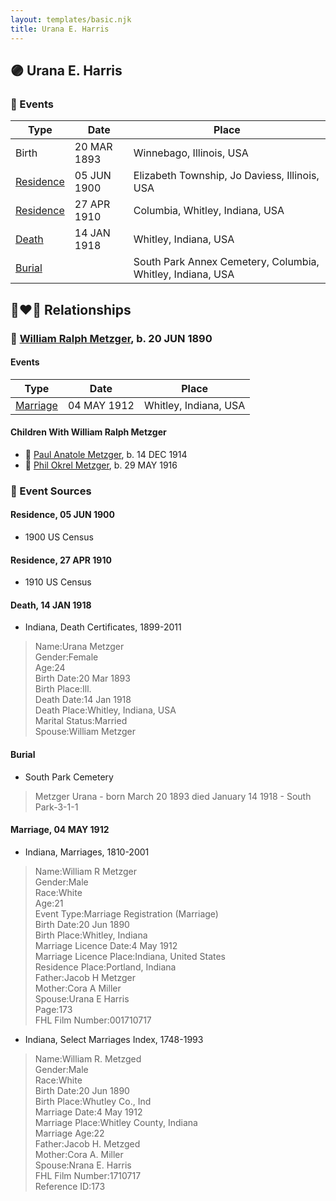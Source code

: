 ```yaml
---
layout: templates/basic.njk
title: Urana E. Harris
---
```

## 🟣 Urana E. Harris

### 📆 Events

Type | Date | Place
------ | ------ | ------
Birth | 20 MAR 1893 | Winnebago, Illinois, USA
[Residence](#event-3b29d3c5-f0ad-4290-9e0a-e5992ad78b2b) | 05 JUN 1900 | Elizabeth Township, Jo Daviess, Illinois, USA
[Residence](#event-ed208784-5153-425e-b483-ac2c08c1463e) | 27 APR 1910 | Columbia, Whitley, Indiana, USA
[Death](#event-c30e7985-5d30-4e56-b9fa-69ffaec44e1e) | 14 JAN 1918 | Whitley, Indiana, USA
[Burial](#event-1e73fb84-de89-42f7-b652-2dfe0d9cf818) |  | South Park Annex Cemetery, Columbia, Whitley, Indiana, USA

## 👩‍❤️‍👨 Relationships

### 🔵 [William Ralph Metzger](/people/6/66898263), b. 20 JUN 1890

#### Events

Type | Date | Place
------ | ------ | ------
[Marriage](#event-eecc8278-5d4f-4bfb-86e9-537f2760c230) | 04 MAY 1912 | Whitley, Indiana, USA
#### Children With William Ralph Metzger
* 🔵 [Paul Anatole Metzger](/people/3/34600089), b. 14 DEC 1914
* 🔵 [Phil Okrel Metzger](/people/5/58597117), b. 29 MAY 1916
### 📰 Event Sources

#### <a id="event-3b29d3c5-f0ad-4290-9e0a-e5992ad78b2b"></a> Residence, 05 JUN 1900
* 1900 US Census

#### <a id="event-ed208784-5153-425e-b483-ac2c08c1463e"></a> Residence, 27 APR 1910
* 1910 US Census

#### <a id="event-c30e7985-5d30-4e56-b9fa-69ffaec44e1e"></a> Death, 14 JAN 1918
* Indiana, Death Certificates, 1899-2011
>   
  > Name:Urana Metzger  
  > Gender:Female  
  > Age:24  
  > Birth Date:20 Mar 1893  
  > Birth Place:Ill.  
  > Death Date:14 Jan 1918  
  > Death Place:Whitley, Indiana, USA  
  > Marital Status:Married  
  > Spouse:William Metzger

#### <a id="event-1e73fb84-de89-42f7-b652-2dfe0d9cf818"></a> Burial
* South Park Cemetery
>   
  > Metzger Urana - born March 20 1893 died January 14 1918 - South Park-3-1-1

#### <a id="event-eecc8278-5d4f-4bfb-86e9-537f2760c230"></a> Marriage, 04 MAY 1912
* Indiana, Marriages, 1810-2001
>   
  > Name:William R Metzger  
  > Gender:Male  
  > Race:White  
  > Age:21  
  > Event Type:Marriage Registration (Marriage)  
  > Birth Date:20 Jun 1890  
  > Birth Place:Whitley, Indiana  
  > Marriage Licence Date:4 May 1912  
  > Marriage Licence Place:Indiana, United States  
  > Residence Place:Portland, Indiana  
  > Father:Jacob H Metzger  
  > Mother:Cora A Miller  
  > Spouse:Urana E Harris  
  > Page:173  
  > FHL Film Number:001710717
* Indiana, Select Marriages Index, 1748-1993
>   
  > Name:William R. Metzged  
  > Gender:Male  
  > Race:White  
  > Birth Date:20 Jun 1890  
  > Birth Place:Whutley Co., Ind  
  > Marriage Date:4 May 1912  
  > Marriage Place:Whitley County, Indiana  
  > Marriage Age:22  
  > Father:Jacob H. Metzged  
  > Mother:Cora A. Miller  
  > Spouse:Nrana E. Harris  
  > FHL Film Number:1710717  
  > Reference ID:173